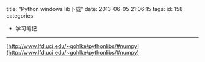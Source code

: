 title: "Python windows lib下载"
date: 2013-06-05 21:06:15
tags:
id: 158
categories:
  - 学习笔记
---

[http://www.lfd.uci.edu/~gohlke/pythonlibs/#numpy](http://www.lfd.uci.edu/~gohlke/pythonlibs/#numpy)